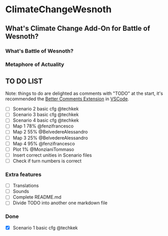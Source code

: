 # ClimateChangeWesnoth

## What's Climate Change Add-On for Battle of Wesnoth?

<!-- TODO -->

### What's Battle of Wesnoth?

<!-- TODO -->

### Metaphore of Actuality

<!-- TODO -->

## TO DO LIST

Note: things to do are delighted as comments with "TODO" at the start, it's recommended the [Better Comments Extension](https://marketplace.visualstudio.com/items?itemName=aaron-bond.better-comments) in [VSCode](https://code.visualstudio.com/download).

- [ ] Scenario 2 basic cfg @techkek
- [ ] Scenario 3 basic cfg @techkek
- [ ] Scenario 4 basic cfg @techkek
- [ ] Map 1 78% @fenzifrancesco
- [ ] Map 2 55% @BelvedereAlessandro
- [ ] Map 3 25% @BelvedereAlessandro
- [ ] Map 4 95% @fenzifrancesco
- [ ] Plot 1% @MonzianiTommaso
- [ ] Insert correct unities in Scenario files
- [ ] Check if turn numbers is correct

### Extra features

- [ ] Translations 
- [ ] Sounds
- [ ] Complete README.md
- [ ] Divide TODO into another one markdown file

### Done

- [x] Scenario 1 basic cfg @techkek
